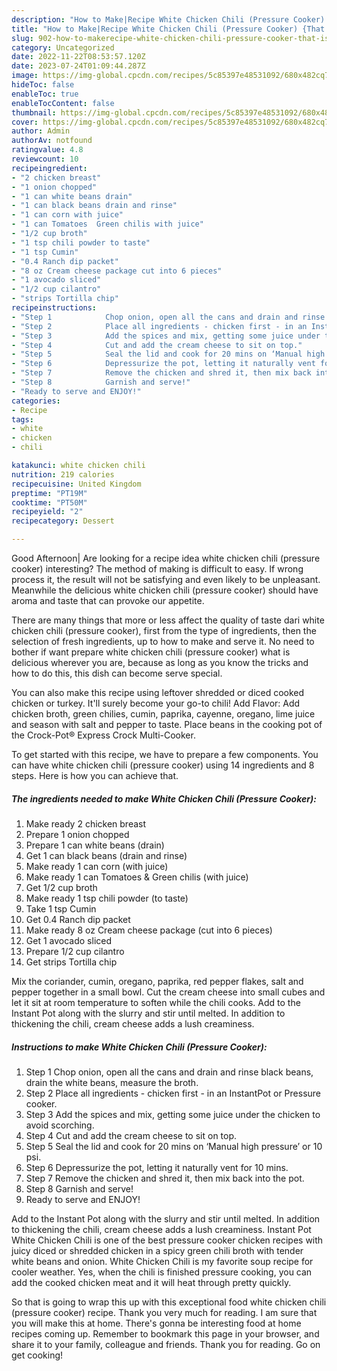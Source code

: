 ```yaml
---
description: "How to Make|Recipe White Chicken Chili (Pressure Cooker) {That is Special"
title: "How to Make|Recipe White Chicken Chili (Pressure Cooker) {That is Special"
slug: 902-how-to-makerecipe-white-chicken-chili-pressure-cooker-that-is-special
category: Uncategorized
date: 2022-11-22T08:53:57.120Z
date: 2023-07-24T01:09:44.287Z
image: https://img-global.cpcdn.com/recipes/5c85397e48531092/680x482cq70/white-chicken-chili-pressure-cooker-recipe-main-photo.jpg
hideToc: false
enableToc: true
enableTocContent: false
thumbnail: https://img-global.cpcdn.com/recipes/5c85397e48531092/680x482cq70/white-chicken-chili-pressure-cooker-recipe-main-photo.jpg
cover: https://img-global.cpcdn.com/recipes/5c85397e48531092/680x482cq70/white-chicken-chili-pressure-cooker-recipe-main-photo.jpg
author: Admin
authorAv: notfound
ratingvalue: 4.8
reviewcount: 10
recipeingredient:
- "2 chicken breast"
- "1 onion chopped"
- "1 can white beans drain"
- "1 can black beans drain and rinse"
- "1 can corn with juice"
- "1 can Tomatoes  Green chilis with juice"
- "1/2 cup broth"
- "1 tsp chili powder to taste"
- "1 tsp Cumin"
- "0.4 Ranch dip packet"
- "8 oz Cream cheese package cut into 6 pieces"
- "1 avocado sliced"
- "1/2 cup cilantro"
- "strips Tortilla chip"
recipeinstructions:
- "Step 1            Chop onion, open all the cans and drain and rinse black beans, drain the white beans, measure the broth."
- "Step 2            Place all ingredients - chicken first - in an InstantPot or Pressure cooker."
- "Step 3            Add the spices and mix, getting some juice under the chicken to avoid scorching."
- "Step 4            Cut and add the cream cheese to sit on top."
- "Step 5            Seal the lid and cook for 20 mins on ‘Manual high pressure’ or 10 psi."
- "Step 6            Depressurize the pot, letting it naturally vent for 10 mins."
- "Step 7            Remove the chicken and shred it, then mix back into the pot."
- "Step 8            Garnish and serve!"
- "Ready to serve and ENJOY!"
categories:
- Recipe
tags:
- white
- chicken
- chili

katakunci: white chicken chili 
nutrition: 219 calories
recipecuisine: United Kingdom
preptime: "PT19M"
cooktime: "PT50M"
recipeyield: "2"
recipecategory: Dessert

---
```



Good Afternoon| Are looking for a recipe idea white chicken chili (pressure cooker) interesting? The method of making is difficult to easy. If wrong process it, the result will not be satisfying and even likely to be unpleasant. Meanwhile the delicious white chicken chili (pressure cooker) should have aroma and taste that can provoke our appetite.






There are many things that more or less affect the quality of taste dari white chicken chili (pressure cooker), first from the type of ingredients, then the selection of fresh ingredients, up to how to make and serve it. No need to bother if want prepare white chicken chili (pressure cooker) what is delicious wherever you are, because as long as you know the tricks and how to do this, this dish can become serve special.


You can also make this recipe using leftover shredded or diced cooked chicken or turkey. It&#39;ll surely become your go-to chili! Add Flavor: Add chicken broth, green chilies, cumin, paprika, cayenne, oregano, lime juice and season with salt and pepper to taste. Place beans in the cooking pot of the Crock-Pot® Express Crock Multi-Cooker.


To get started with this recipe, we have to prepare a few components. You can have white chicken chili (pressure cooker) using 14 ingredients and 8 steps. Here is how you can achieve that.

<!--inarticleads1-->

##### The ingredients needed to make White Chicken Chili (Pressure Cooker):

1. Make ready 2 chicken breast
1. Prepare 1 onion chopped
1. Prepare 1 can white beans (drain)
1. Get 1 can black beans (drain and rinse)
1. Make ready 1 can corn (with juice)
1. Make ready 1 can Tomatoes &amp; Green chilis (with juice)
1. Get 1/2 cup broth
1. Make ready 1 tsp chili powder (to taste)
1. Take 1 tsp Cumin
1. Get 0.4 Ranch dip packet
1. Make ready 8 oz Cream cheese package (cut into 6 pieces)
1. Get 1 avocado sliced
1. Prepare 1/2 cup cilantro
1. Get strips Tortilla chip


Mix the coriander, cumin, oregano, paprika, red pepper flakes, salt and pepper together in a small bowl. Cut the cream cheese into small cubes and let it sit at room temperature to soften while the chili cooks. Add to the Instant Pot along with the slurry and stir until melted. In addition to thickening the chili, cream cheese adds a lush creaminess. 

<!--inarticleads2-->

##### Instructions to make White Chicken Chili (Pressure Cooker):

1. Step 1            Chop onion, open all the cans and drain and rinse black beans, drain the white beans, measure the broth.
1. Step 2            Place all ingredients - chicken first - in an InstantPot or Pressure cooker.
1. Step 3            Add the spices and mix, getting some juice under the chicken to avoid scorching.
1. Step 4            Cut and add the cream cheese to sit on top.
1. Step 5            Seal the lid and cook for 20 mins on ‘Manual high pressure’ or 10 psi.
1. Step 6            Depressurize the pot, letting it naturally vent for 10 mins.
1. Step 7            Remove the chicken and shred it, then mix back into the pot.
1. Step 8            Garnish and serve!
1. Ready to serve and ENJOY!

Add to the Instant Pot along with the slurry and stir until melted. In addition to thickening the chili, cream cheese adds a lush creaminess. Instant Pot White Chicken Chili is one of the best pressure cooker chicken recipes with juicy diced or shredded chicken in a spicy green chili broth with tender white beans and onion. White Chicken Chili is my favorite soup recipe for cooler weather. Yes, when the chili is finished pressure cooking, you can add the cooked chicken meat and it will heat through pretty quickly. 

So that is going to wrap this up with this exceptional food white chicken chili (pressure cooker) recipe. Thank you very much for reading. I am sure that you will make this at home. There's gonna be interesting food at home recipes coming up. Remember to bookmark this page in your browser, and share it to your family, colleague and friends. Thank you for reading. Go on get cooking!
